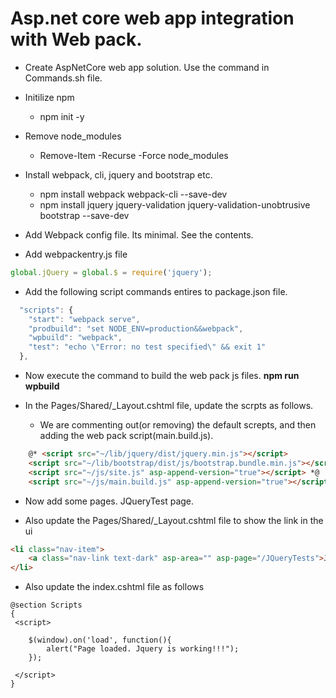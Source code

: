 # Asp.net core web app integration with Web pack.

- Create AspNetCore web app solution. Use the command in Commands.sh file.

- Initilize npm
  - npm init -y
- Remove node_modules
  - Remove-Item -Recurse -Force node_modules

- Install webpack, cli, jquery and bootstrap etc.
  - npm install webpack webpack-cli --save-dev
  - npm install jquery jquery-validation jquery-validation-unobtrusive bootstrap --save-dev

- Add Webpack config file. Its minimal. See the contents.
- Add webpackentry.js file 

```js
global.jQuery = global.$ = require('jquery');
```
- Add the following script commands entires to package.json file.

```js
  "scripts": {
    "start": "webpack serve",
    "prodbuild": "set NODE_ENV=production&&webpack",
    "wpbuild": "webpack",
    "test": "echo \"Error: no test specified\" && exit 1"
  },
```

- Now execute the command to build the web pack js files. **npm run wpbuild**

- In the Pages/Shared/_Layout.cshtml file, update the scrpts as follows.
  - We are commenting out(or removing) the default screpts, and then adding the web pack script(main.build.js).
```html
    @* <script src="~/lib/jquery/dist/jquery.min.js"></script>
    <script src="~/lib/bootstrap/dist/js/bootstrap.bundle.min.js"></script>
    <script src="~/js/site.js" asp-append-version="true"></script> *@
    <script src="~/js/main.build.js" asp-append-version="true"></script>
```
- Now add some pages. JQueryTest page.

- Also update the Pages/Shared/_Layout.cshtml file to show the link in the ui

```html
<li class="nav-item">
    <a class="nav-link text-dark" asp-area="" asp-page="/JQueryTests">Jquery Tests</a>
</li>
```

- Also update the index.cshtml file as follows

```
@section Scripts
{
 <script>

    $(window).on('load', function(){ 
        alert("Page loaded. Jquery is working!!!");
    });

 </script>
} 
```

